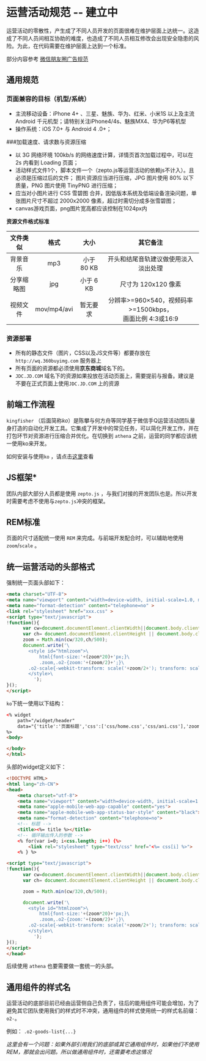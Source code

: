 # 运营活动规范 -- 建立中

运营活动的零散性，产生成了不同人员开发的页面很难在维护层面上达统一。这造成了不同人员间相互协助的难度，也造成了不同人员相互修改会出现安全隐患的风险。为此，在代码需要在维护层面上达到一个标准。

部分内容参考 [微信朋友圈广告规范](http://wximg.qq.com/wxp/wxmoment-doc/3.1.html)

## 通用规范

### 页面兼容的目标（机型/系统）

- 主流移动设备：iPhone 4+ 、三星、魅族、华为、红米、小米1S 以上及主流 Android 千元机型；请特别关注iPhone4/4s、魅族MX4、华为P6等机型
-  操作系统：iOS 7.0+ 与 Android 4 .0+；


###加载速度、请求数与资源压缩

- 以 3G 网络环境 100kb/s 的网络速度计算，详情页首次加载过程中，可以在 2s 内看到 Loading 页面；
- 活动样式文件1个，脚本文件一个（zepto.js等运营活动的依赖js不计入）。且必须是压缩过后的文件；
图片资源应当进行压缩，JPG 图片使用 80% 以下质量，PNG 图片使用 TinyPNG 进行压缩；
- 应当对小图片进行 CSS 雪碧图 合并，因低版本系统及低端设备渲染问题，单张图片尺寸不超过 2000x2000 像素，超过时需切分成多张雪碧图；
- canvas游戏页面，png图片宽高都应该控制在1024px内

**资源文件格式标准**

| 文件类似 |	格式	 | 大小 | 其它备注 |
| :----: | :----: | :----: | :----: |
|背景音乐 | mp3 | 小于80 KB | 开头和结尾音轨建议做使用淡入淡出处理|
|分享缩略图 |	jpg | 小于 6 KB | 尺寸为 120x120 像素 |
|视频文件 | mov/mp4/avi | 暂无要求 | 分辨率>=960×540，视频码率>=1500kbps，<br />画面比例 4:3或16:9|

### 资源部署

- 所有的静态文件（图片，CSS以及JS文件等）都要存放在 `http://wq.360buyimg.com` 服务器上
- 所有页面的资源都必须使用**京东商城**域名下的。
- `JDC.JD.COM` 域名下的资源如果投放在活动页面上，需要提前与报备。建议是不要在正式页面上使用`JDC.JD.COM` 上的资源

## 前端工作流程

`kingfisher` （后面简称*ko*）是陈攀与何方舟等同学基于微信手Q运营活动团队量身打造的自动化开发工具。它集成了开发中的常见任务，可以简化开发工作，并在打包环节对资源进行压缩合并优化。在切换到 `athena` 之前，运营的同学都应该统一使用ko来开发。

如何安装与使用`ko` ，请点击[这里](http://git.pp.jd.com/hefangzhou/ko/blob/master/README.md)查看

## JS框架*

团队内部大部分人员都是使用 `zepto.js` ，与我们对接的开发团队也是。所以开发时需要考虑不使用与`zepto.js`冲突的框架。

## REM标准

页面的尺寸适配统一使用 `REM` 来完成。与前端开发配合时，可以辅助地使用 `zoom`/`scale` 。


## 统一运营活动的头部格式

强制统一页面头部如下：

```html
<meta charset="UTF-8">
<meta name="viewport" content="width=device-width, initial-scale=1.0, maximum-scale=1.0, user-scalable=no" >
<meta name="format-detection" content="telephone=no" >
<link rel="stylesheet" href="xxx.css" >
<script type="text/javascript">
!function(){
      var cw=document.documentElement.clientWidth||document.body.clientWidth,zoom=cw/320;
      var ch= document.documentElement.clientHeight || document.body.clientHeight;
      zoom = Math.min(cw/320,ch/500);
      document.write('\
		<style id="htmlzoom">\
		    html{font-size:'+(zoom*20)+'px;}\
		    .zoom,.o2-{zoom:'+(zoom/2)+';}\
        .o2-scale{-webkit-transform: scale('+zoom/2+'); transform: scale('+zoom/2+');}\
		</style>\
          ');
}();
</script>
```

 `ko`下统一使用以下结构：

```html
<% widget 
	path="/widget/header" 
	data="{'title':'页面标题','css':['css/home.css','css/ani.css'],'zoom':1,'scale':1,'rem':1}"
%>
<body>

</body>
</html>
```

头部的widget定义如下：

```html
<!DOCTYPE HTML>
<html lang="zh-CN">
<head>
    <meta charset="utf-8">
    <meta name="viewport" content="width=device-width, initial-scale=1.0, maximum-scale=1.0, user-scalable=0"  >
    <meta name="apple-mobile-web-app-capable" content="yes">
    <meta name="apple-mobile-web-app-status-bar-style" content="black">
    <meta name="format-detection" content="telephone=no">
    <!-- 标题 -->
    <title><%= title %></title>
    <!-- 循环输出传入的参数 -->
  	<% for(var i=0; i<css.length; i++) {%>
  		<link rel="stylesheet" type="text/css" href="<%= css[i] %>">
  	<% } %>

<script type="text/javascript">
!function(){
      var cw=document.documentElement.clientWidth||document.body.clientWidth,zoom=cw/320;
      var ch= document.documentElement.clientHeight || document.body.clientHeight;

      zoom = Math.min(cw/320,ch/500);

      document.write('\
		<style id="htmlzoom">\
		    html{font-size:'+(zoom*20)+'px;}\
		    .zoom,.o2-{zoom:'+(zoom/2)+';}\
        .o2-scale{-webkit-transform: scale('+zoom/2+'); transform: scale('+zoom/2+');}\
		</style>\
          ');
}();
</script>
</head>
```



后续使用 `athena` 也要需要做一套统一的头部。

## 通用组件的样式名

运营活动的底部目前已经由运营侧自己负责了，往后的能用组件可能会增加，为了避免其它团队使用我们的样式时不冲突，通用组件的样式使用统一的样式名前缀：`o2-`。

例如： `.o2-goods-list{...}`

*这里会有一个问题：如果外部引用我们的底部或其它通用组件时，如果他们不使用REM，那就会出问题。所以做通用组件时，还需要考虑这情况*

